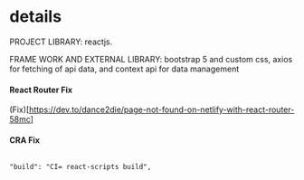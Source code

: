 # details

PROJECT LIBRARY:
reactjs.

FRAME WORK AND EXTERNAL LIBRARY:
bootstrap 5 and custom css,
axios for fetching of api data,
and context api for data management

#### React Router Fix

(Fix)[https://dev.to/dance2die/page-not-found-on-netlify-with-react-router-58mc]

#### CRA Fix

```

"build": "CI= react-scripts build",

```
